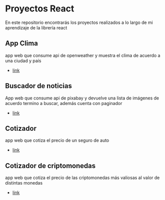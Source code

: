 # Proyectos React

En este repositorio encontrarás los proyectos realizados a lo largo de mi aprendizaje de la librería react

## App Clima

app web que consume api de openweather y muestra el clima de acuerdo a una ciudad y país

- [link](https://zealous-ptolemy-71c193.netlify.app/)

## Buscador de noticias

App web que consume api de pixabay y devuelve una lista de imágenes de acuerdo termino a buscar, además cuenta con paginador

- [link](https://condescending-swanson-4ce10f.netlify.app/)

## Cotizador

app web que cotiza el precio de un seguro de auto

- [link](https://relaxed-leavitt-d55217.netlify.app/)

## Cotizador de criptomonedas

app web que cotiza el precio de las criptomonedas más valiosas al valor de distintas monedas

- [link](https://pensive-feynman-d2eefb.netlify.app/)
